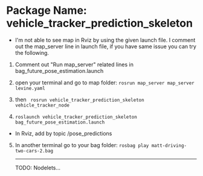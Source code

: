 # Package Name: vehicle_tracker_prediction_skeleton
- I'm not able to see  map in Rviz by using the given launch file. I comment out the map_server line in launch file, if you have same issue you can try the following. 

1. Comment out "Run map_server" related lines in bag_future_pose_estimation.launch

2. open your terminal and go to map folder: `rosrun map_server map_server levine.yaml` 

3. then ` rosrun vehicle_tracker_prediction_skeleton vehicle_tracker_node`

4.  `roslaunch vehicle_tracker_prediction_skeleton bag_future_pose_estimation.launch `

   - In Rviz, add by topic /pose_predictions 

     

5. In another terminal go to your bag folder: `rosbag play matt-driving-two-cars-2.bag  `

     ---

     TODO: Nodelets...

